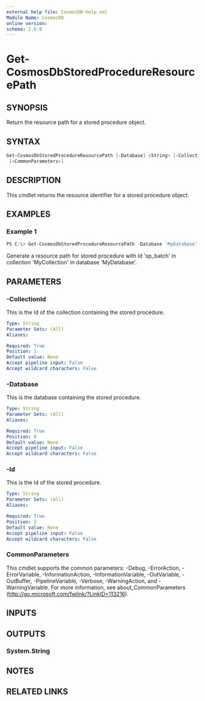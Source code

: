 ```yaml
---
external help file: CosmosDB-help.xml
Module Name: CosmosDB
online version:
schema: 2.0.0
---
```


# Get-CosmosDbStoredProcedureResourcePath

## SYNOPSIS

Return the resource path for a stored procedure object.

## SYNTAX

```powershell
Get-CosmosDbStoredProcedureResourcePath [-Database] <String> [-CollectionId] <String> [-Id] <String>
 [<CommonParameters>]
```

## DESCRIPTION

This cmdlet returns the resource identifier for a
stored procedure object.

## EXAMPLES

### Example 1

```powershell
PS C:\> Get-CosmosDbStoredProcedureResourcePath -Database 'MyDatabase' -CollectionId 'MyCollection' -Id 'sp_batch'
```

Generate a resource path for stored procedure with Id 'sp_batch'
in collection 'MyCollection' in database 'MyDatabase'.

## PARAMETERS

### -CollectionId

This is the Id of the collection containing the stored procedure.

```yaml
Type: String
Parameter Sets: (All)
Aliases:

Required: True
Position: 1
Default value: None
Accept pipeline input: False
Accept wildcard characters: False
```

### -Database

This is the database containing the stored procedure.

```yaml
Type: String
Parameter Sets: (All)
Aliases:

Required: True
Position: 0
Default value: None
Accept pipeline input: False
Accept wildcard characters: False
```

### -Id

This is the Id of the stored procedure.

```yaml
Type: String
Parameter Sets: (All)
Aliases:

Required: True
Position: 2
Default value: None
Accept pipeline input: False
Accept wildcard characters: False
```

### CommonParameters

This cmdlet supports the common parameters: -Debug, -ErrorAction, -ErrorVariable, -InformationAction, -InformationVariable, -OutVariable, -OutBuffer, -PipelineVariable, -Verbose, -WarningAction, and -WarningVariable. For more information, see about_CommonParameters (http://go.microsoft.com/fwlink/?LinkID=113216).

## INPUTS

## OUTPUTS

### System.String

## NOTES

## RELATED LINKS

